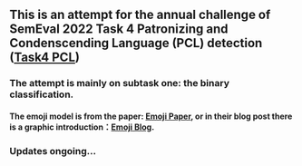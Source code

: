 ## This is an attempt for the annual challenge of SemEval 2022 Task 4 Patronizing and Condenscending Language (PCL) detection ([Task4 PCL](https://semeval.github.io/SemEval2022/tasks.html))
### The attempt is mainly on subtask one: the binary classification.
#### The emoji model is from the paper: [Emoji Paper](https://arxiv.org/abs/1708.00524), or in their blog post there is a graphic introduction：[Emoji Blog](https://medium.com/@bjarkefelbo/what-can-we-learn-from-emojis-6beb165a5ea0).

### Updates ongoing...


